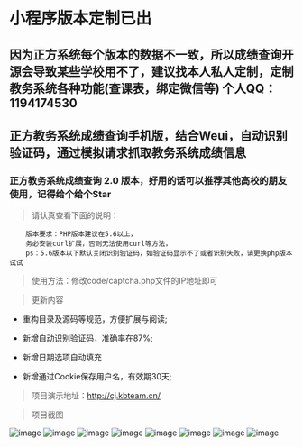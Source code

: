 # 小程序版本定制已出

## 因为正方系统每个版本的数据不一致，所以成绩查询开源会导致某些学校用不了，建议找本人私人定制，定制教务系统各种功能(查课表，绑定微信等) 个人QQ：1194174530

## 正方教务系统成绩查询手机版，结合Weui，自动识别验证码，通过模拟请求抓取教务系统成绩信息

### 正方教务系统成绩查询 2.0 版本，好用的话可以推荐其他高校的朋友使用，记得给个给个Star

>请认真查看下面的说明：

        版本要求：PHP版本建议在5.6以上，
        务必安装curl扩展，否则无法使用curl等方法，
        ps：5.6版本以下默认关闭识别验证码，如验证码显示不了或者识别失败，请更换php版本试试

>使用方法：修改code/captcha.php文件的IP地址即可

>更新内容

* 重构目录及源码等规范，方便扩展与阅读;

* 新增自动识别验证码，准确率在87%;

* 新增日期选项自动填充

* 新增通过Cookie保存用户名，有效期30天;

>项目演示地址：http://cj.kbteam.cn/

>项目截图

![image](https://github.com/kbdxbt/cj/raw/2.0/image/1.png)
![image](https://github.com/kbdxbt/cj/raw/2.0/image/2.png)
![image](https://github.com/kbdxbt/cj/raw/2.0/image/3.png)
![image](https://github.com/kbdxbt/cj/raw/2.0/image/4.png)
![image](https://github.com/kbdxbt/cj/raw/2.0/image/5.png)
![image](https://github.com/kbdxbt/cj/raw/2.0/image/6.png)
![image](https://github.com/kbdxbt/cj/raw/2.0/image/7.png)
![image](https://github.com/kbdxbt/cj/raw/2.0/image/8.png)

